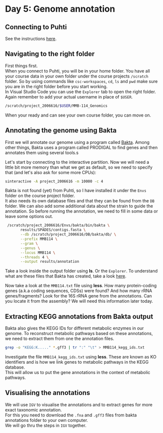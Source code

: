 # Day 5: Genome annotation

## Connecting to Puhti

See the instructions [here](01-UNIX-and-CSC.md#connecting-to-puhti).

## Navigating to the  right folder

First things first.  
When you connect to Puhti, you will be in your home folder. You have all your course data in your own folder under the course projects `/scratch` folder. So by using commands like `csc-workspaces`, `cd`, `ls` and `pwd` make sure you are in the right folder before you start working.   
In Visual Studio Code you can use the `Explorer` tab to open the right folder. Again remember to add your actual username in place of `$USER`.

```bash
/scratch/project_2006616/$USER/MMB-114_Genomics
```

When your ready and can see your own course folder, you can move on. 

## Annotating the genome using Bakta

First we will annotate our genome using a program called [Bakta](https://github.com/oschwengers/bakta). Among other things, Bakta uses a program called PRODIGAL to find genes and then annotates them using several tools.s

Let's start by connecting to the interactive partition. Now we will need a little bit more memory than what we get as default, so we need to specify that (and let's also ask for some more CPUs):

```bash
sinteractive -A project_2006616 -m 10000 -c 4
```

Bakta is not found (yet) from Puhti, so I have installed it under the `Envs` folder on the course project folder.  
It also needs its own database files and that they can be found from the `DB` folder. 
We can also add some additional data about the strain to guide the annotation. So before running the annotation, we need to fill in some data or leave some options out. 

```bash
 /scratch/project_2006616/Envs/bakta/bin/bakta \
       results/SPADES/contigs.fasta \
       --db /scratch/project_2006616/DB/bakta/db/ \
       --prefix MMB114 \
       --gram \
       --genus \
       --locus MMB114 \
       --threads 4 \
       --output results/annotation
```

Take a look inside the output folder using **ls**. Or the `Explorer`. To understand what are these files that Bakta has created, take a look [here](https://github.com/oschwengers/bakta#output).

Now take a look at the `MMB114.txt` file using **less**. How many protein-coding genes (a.k.a coding sequences, CDSs) were found? And how many rRNA genes/fragments?
Look for the 16S rRNA gene from the annotations. Can you locate it from the assembly? We will need this information later today. 

## Extracting KEGG annotations from Bakta output

Bakta also gives the KEGG IDs for different metabolic enzymes in our genome. To reconstruct metabolic pathways based on these annotations, we need to extract them from one the annotation files. 

```bash
grep -o "KEGG:K....." *.gff3 | tr ":" "\t" > MMB114_kegg_ids.txt 
```

Investigate the file `MMB114_kegg_ids.txt` using **less**. 
These are known as KO identifiers and is how we link genes to metabolic pathways in the KEGG database.  
This will allow us to put the gene annotations in the context of metabolic pathways.

## Visualising the annotations

We will use `IGV` to visualise the annotations and to extract genes for more exact taxonomic annotation.  
For this you need to download the `.fna` and `.gff3` files from bakta annotations folder to your own computer.  
We will go thru the steps in `IGV` together.  
